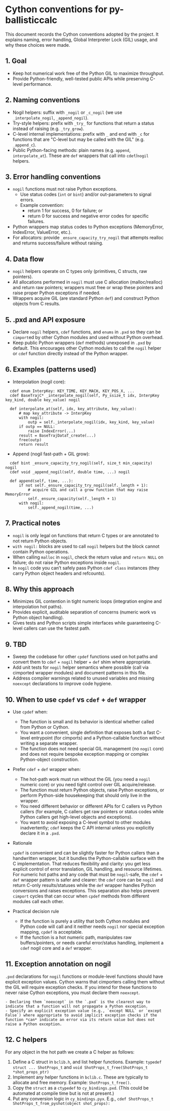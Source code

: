 # Cython conventions for py-ballisticcalc

This document records the Cython conventions adopted by the project.
It explains naming, error handling, Global Interpreter Lock (GIL) usage, and why these choices were made.

## 1. Goal

- Keep hot numerical work free of the Python GIL to maximize throughput.
- Provide Python-friendly, well-tested public APIs while preserving C-level performance.

## 2. Naming conventions

- Nogil helpers: suffix with `_nogil` or `_c_nogil` (we use `_interpolate_nogil`, `_append_nogil`).
- Try-style helpers: prefix with `_try_` for functions that return a status instead of raising (e.g. `_try_grow`).
- C-level internal implementations: prefix with `_` and end with `_c` for functions that are "C-level but may be called with the GIL" (e.g. `_append_c`).
- Public Python-facing methods: plain names (e.g. `append`, `interpolate_at`). These are `def` wrappers that call into `cdef`/`nogil` helpers.

## 3. Error handling conventions

- `nogil` functions must not raise Python exceptions.
  - Use status codes (`int` or `bint`) and/or out-parameters to signal errors.
  - Example convention:
    - return 1 for success, 0 for failure; or
    - return 0 for success and negative error codes for specific failures.
- Python wrappers map status codes to Python exceptions (MemoryError, IndexError, ValueError, etc.).
- For allocators: provide `_ensure_capacity_try_nogil` that attempts realloc and returns success/failure without raising.

## 4. Data flow

- `nogil` helpers operate on C types only (primitives, C structs, raw pointers).
- All allocations performed in `nogil` must use C allocation (malloc/realloc) and return raw pointers; wrappers must free or wrap these pointers and raise proper Python exceptions if needed.
- Wrappers acquire GIL (are standard Python `def`) and construct Python objects from C results.

## 5. .pxd and API exposure

- Declare `nogil` helpers, `cdef` functions, and `enums` in `.pxd` so they can be `cimport`ed by other Cython modules and used without Python overhead.
- Keep public Python wrappers (`def` methods) unexposed in `.pxd` by default. This encourages other Cython modules to call the `nogil` helper or `cdef` function directly instead of the Python wrapper.

## 6. Examples (patterns used)

- Interpolation (nogil core):
```
  cdef enum InterpKey: KEY_TIME, KEY_MACH, KEY_POS_X, ...
  cdef BaseTrajC* _interpolate_nogil(self, Py_ssize_t idx, InterpKey key_kind, double key_value) nogil

  def interpolate_at(self, idx, key_attribute, key_value):
      # map key_attribute -> InterpKey
      with nogil:
          outp = self._interpolate_nogil(idx, key_kind, key_value)
      if outp == NULL:
          raise IndexError(...)
      result = BaseTrajDataT_create(...)
      free(outp)
      return result
```

- Append (nogil fast-path + GIL grow):
```
  cdef bint _ensure_capacity_try_nogil(self, size_t min_capacity) nogil
  cdef void _append_nogil(self, double time, ...) nogil

  def append(self, time, ...):
      if not self._ensure_capacity_try_nogil(self._length + 1):
          # acquire GIL and call a grow function that may raise MemoryError
          self._ensure_capacity(self._length + 1)
      with nogil:
          self._append_nogil(time, ...)
```

## 7. Practical notes

- `nogil` is only legal on functions that return C types or are annotated to not return Python objects.
- `with nogil:` blocks are used to call `nogil` helpers but the block cannot contain Python operations.
- When calling `malloc` in `nogil`, check the return value and `return NULL` on failure; do not raise Python exceptions inside `nogil`.
- In `nogil` code you can’t safely pass Python `cdef class` instances (they carry Python object headers and refcounts).

## 8. Why this approach

- Minimizes GIL contention in tight numeric loops (integration engine and interpolation hot paths).
- Provides explicit, auditable separation of concerns (numeric work vs Python object handling).
- Gives tests and Python scripts simple interfaces while guaranteeing C-level callers can use the fastest path.

## 9. TBD

- Sweep the codebase for other `cpdef` functions used on hot paths and convert them to `cdef` + `nogil` helper + `def` shim where appropriate.
- Add unit tests for `nogil` helper semantics where possible (call via cimported wrapper modules) and document patterns in this file.
- Address compiler warnings related to unused variables and missing `noexcept` declarations to improve code hygiene.

## 10. When to use `cpdef` vs `cdef` + `def` wrapper

- Use `cpdef` when:
    - The function is small and its behavior is identical whether called from Python or Cython.
    - You want a convenient, single definition that exposes both a fast C-level entrypoint (for cimports) and a Python-callable function without writing a separate wrapper.
    - The function does not need special GIL management (no `nogil` core) and does not require bespoke exception mapping or complex Python-object construction.

- Prefer `cdef` + `def` wrapper when:
    - The hot-path work must run without the GIL (you need a `nogil` numeric core) or you need tight control over GIL acquire/release.
    - The function must return Python objects, raise Python exceptions, or perform Python-side housekeeping that should only live in the wrapper.
    - You need different behavior or different APIs for C callers vs Python callers (for example, C callers get raw pointers or status codes while Python callers get high-level objects and exceptions).
    - You want to avoid exposing a C-level symbol to other modules inadvertently; `cdef` keeps the C API internal unless you explicitly declare it in a `.pxd`.

- Rationale

    `cpdef` is convenient and can be slightly faster for Python callers than a handwritten wrapper, but it bundles the Python-callable surface with the C implementation. That reduces flexibility and clarity: you get less explicit control of error translation, GIL handling, and resource lifetimes. For numeric hot paths and any code that must be `nogil`-safe, the `cdef` + `def` wrapper pattern is safer and clearer: the `cdef` core can be `nogil` and return C-only results/statuses while the `def` wrapper handles Python conversions and raises exceptions. This separation also helps prevent `cimport` cycles that can occur when `cpdef` methods from different modules call each other.

- Practical decision rule

    - If the function is purely a utility that both Cython modules and Python code will call and it neither needs `nogil` nor special exception mapping, `cpdef` is acceptable.
    - If the function is a hot numeric path, manipulates raw buffers/pointers, or needs careful error/status handling, implement a `cdef` nogil core and a `def` wrapper.

## 11. Exception annotation on nogil

`.pxd` declarations for `nogil` functions or module-level functions should have explicit exception values. Cython warns that cimporters calling them without the GIL will require exception checks. If you intend for these functions to never raise Cython exceptions, you must declare them `noexcept`.

    - Declaring them `noexcept` in the `.pxd` is the clearest way to indicate that a function will not propagate a Python exception.
    - Specify an explicit exception value (e.g., `except NULL` or `except False`) where appropriate to avoid implicit exception checks if the function *can* indicate an error via its return value but does not raise a Python exception.

## 12. C helpers

For any object in the hot path we create a C helper as follows:

1. Define a C struct in `bclib.h`, and list helper functions.  Example: `typedef struct ... ShotProps_t` and `void ShotProps_t_free(ShotProps_t *shot_props_ptr)`
2. Implement any helper functions in `bclib.c`.  These are typically to allocate and free memory.  Example: `ShotProps_t_free()`.
3. Copy the `struct` as a `ctypedef` to `cy_bindings.pxd`.  (This could be automated at compile time but is not at present.)
4. Put any conversion logic in `cy_bindings.pyx`.  E.g., `cdef ShotProps_t ShotProps_t_from_pyshot(object shot_props):`
